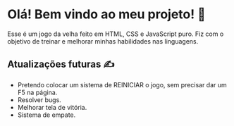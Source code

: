 <h1>Olá! Bem vindo ao meu projeto! 👋</h1>
Esse é um jogo da velha feito em HTML, CSS e JavaScript puro.
Fiz com o objetivo de treinar e melhorar minhas habilidades nas linguagens.

<h2>Atualizações futuras ✍️</h2>
<ul>
    <li>Pretendo colocar um sistema de REINICIAR o jogo, sem precisar dar um F5 na página.</li>
    <li>Resolver bugs.</li>
    <li>Melhorar tela de vitória.</li>
    <li>Sistema de empate.</li>
</ul>